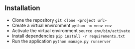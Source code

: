 ## Installation

-   Clone the repository `git clone <project url>`
-   Create a virtual environment `python -m venv env`
-   Activate the virtual environment `source env/bin/activate`
-   Install dependencies `pip install -r requirements.txt`
-   Run the application `python manage.py runserver`


